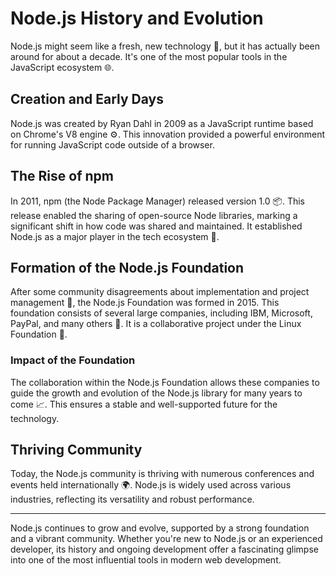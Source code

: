 # Node.js History and Evolution

Node.js might seem like a fresh, new technology 🚀, but it has actually been around for about a decade. It's one of the most popular tools in the JavaScript ecosystem 🌐.

## Creation and Early Days

Node.js was created by Ryan Dahl in 2009 as a JavaScript runtime based on Chrome's V8 engine ⚙️. This innovation provided a powerful environment for running JavaScript code outside of a browser.

## The Rise of npm

In 2011, npm (the Node Package Manager) released version 1.0 📦. This release enabled the sharing of open-source Node libraries, marking a significant shift in how code was shared and maintained. It established Node.js as a major player in the tech ecosystem 🌟.

## Formation of the Node.js Foundation

After some community disagreements about implementation and project management 🤝, the Node.js Foundation was formed in 2015. This foundation consists of several large companies, including IBM, Microsoft, PayPal, and many others 🏢. It is a collaborative project under the Linux Foundation 🐧.

### Impact of the Foundation

The collaboration within the Node.js Foundation allows these companies to guide the growth and evolution of the Node.js library for many years to come 📈. This ensures a stable and well-supported future for the technology.

## Thriving Community

Today, the Node.js community is thriving with numerous conferences and events held internationally 🌍. Node.js is widely used across various industries, reflecting its versatility and robust performance.

---

Node.js continues to grow and evolve, supported by a strong foundation and a vibrant community. Whether you're new to Node.js or an experienced developer, its history and ongoing development offer a fascinating glimpse into one of the most influential tools in modern web development.
